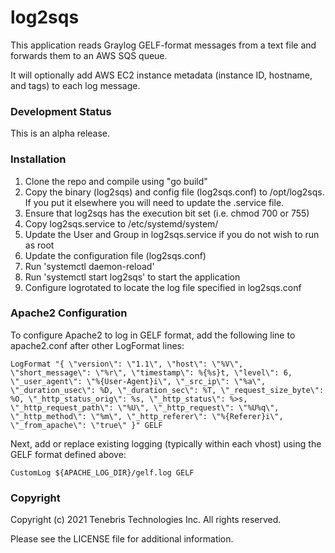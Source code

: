 # log2sqs

This application reads Graylog GELF-format messages from a text file and forwards them to an AWS SQS queue.

It will optionally add AWS EC2 instance metadata (instance ID, hostname, and tags) to each log message.

### Development Status

This is an alpha release.

### Installation

1) Clone the repo and compile using "go build"
2) Copy the binary (log2sqs) and config file (log2sqs.conf) to /opt/log2sqs. If you put it elsewhere you will need to
   update the .service file.
3) Ensure that log2sqs has the execution bit set (i.e. chmod 700 or 755)
4) Copy log2sqs.service to /etc/systemd/system/
5) Update the User and Group in log2sqs.service if you do not wish to run as root
6) Update the configuration file (log2sqs.conf)
7) Run 'systemctl daemon-reload'
8) Run 'systemctl start log2sqs' to start the application
9) Configure logrotated to locate the log file specified in log2sqs.conf

### Apache2 Configuration

To configure Apache2 to log in GELF format, add the following line to apache2.conf after other LogFormat lines:

```
LogFormat "{ \"version\": \"1.1\", \"host\": \"%V\", \"short_message\": \"%r\", \"timestamp\": %{%s}t, \"level\": 6, \"_user_agent\": \"%{User-Agent}i\", \"_src_ip\": \"%a\", \"_duration_usec\": %D, \"_duration_sec\": %T, \"_request_size_byte\": %O, \"_http_status_orig\": %s, \"_http_status\": %>s, \"_http_request_path\": \"%U\", \"_http_request\": \"%U%q\", \"_http_method\": \"%m\", \"_http_referer\": \"%{Referer}i\", \"_from_apache\": \"true\" }" GELF
```
Next, add or replace existing logging (typically within each vhost) using the GELF format defined above:

```
CustomLog ${APACHE_LOG_DIR}/gelf.log GELF
```

### Copyright

Copyright (c) 2021 Tenebris Technologies Inc. All rights reserved.

Please see the LICENSE file for additional information.
